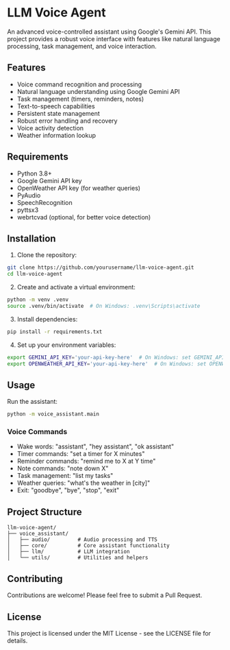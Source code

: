 # LLM Voice Agent

An advanced voice-controlled assistant using Google's Gemini API. This project provides a robust voice interface with features like natural language processing, task management, and voice interaction.

## Features

- Voice command recognition and processing
- Natural language understanding using Google Gemini API
- Task management (timers, reminders, notes)
- Text-to-speech capabilities
- Persistent state management
- Robust error handling and recovery
- Voice activity detection
- Weather information lookup

## Requirements

- Python 3.8+
- Google Gemini API key
- OpenWeather API key (for weather queries)
- PyAudio
- SpeechRecognition
- pyttsx3
- webrtcvad (optional, for better voice detection)

## Installation

1. Clone the repository:
```bash
git clone https://github.com/yourusername/llm-voice-agent.git
cd llm-voice-agent
```

2. Create and activate a virtual environment:
```bash
python -m venv .venv
source .venv/bin/activate  # On Windows: .venv\Scripts\activate
```

3. Install dependencies:
```bash
pip install -r requirements.txt
```

4. Set up your environment variables:
```bash
export GEMINI_API_KEY='your-api-key-here'  # On Windows: set GEMINI_API_KEY=your-api-key-here
export OPENWEATHER_API_KEY='your-api-key-here'  # On Windows: set OPENWEATHER_API_KEY=your-api-key-here
```

## Usage

Run the assistant:
```bash
python -m voice_assistant.main
```

### Voice Commands

- Wake words: "assistant", "hey assistant", "ok assistant"
- Timer commands: "set a timer for X minutes"
- Reminder commands: "remind me to X at Y time"
- Note commands: "note down X"
- Task management: "list my tasks"
- Weather queries: "what's the weather in [city]"
- Exit: "goodbye", "bye", "stop", "exit"

## Project Structure

```
llm-voice-agent/
├── voice_assistant/
│   ├── audio/         # Audio processing and TTS
│   ├── core/          # Core assistant functionality
│   ├── llm/           # LLM integration
│   └── utils/         # Utilities and helpers
```

## Contributing

Contributions are welcome! Please feel free to submit a Pull Request.

## License

This project is licensed under the MIT License - see the LICENSE file for details.
